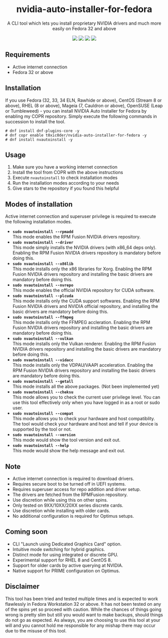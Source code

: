 <h1 align="center">nvidia-auto-installer-for-fedora</h1>
<p align="center">A CLI tool which lets you install proprietary NVIDIA drivers and much more easily on Fedora 32 and above</p>

<p align="center">
    <img src="https://img.shields.io/github/issues/t0xic0der/nvidia-auto-installer-for-fedora?style=flat-square&logo=appveyor&color=teal">
    <img src="https://img.shields.io/github/forks/t0xic0der/nvidia-auto-installer-for-fedora?style=flat-square&logo=appveyor&color=teal">
    <img src="https://img.shields.io/github/stars/t0xic0der/nvidia-auto-installer-for-fedora?style=flat-square&logo=appveyor&color=teal">
    <img src="https://img.shields.io/github/license/t0xic0der/nvidia-auto-installer-for-fedora?style=flat-square&logo=appveyor&color=teal">
</p>

## Requirements
* Active internet connection
* Fedora 32 or above

## Installation

If you use Fedora (32, 33, 34 ELN, Rawhide or above), CentOS (Stream 8 or above), RHEL (8 or above), Mageia (7, Cauldron or above), OpenSUSE (Leap or Tumbleweed) - you can install NVIDIA Auto Installer for Fedora by enabling my COPR repository. Simply execute the following commands in succession to install the tool.

```shell
# dnf install dnf-plugins-core -y
# dnf copr enable t0xic0der/nvidia-auto-installer-for-fedora -y
# dnf install nvautoinstall -y
```

## Usage
1. Make sure you have a working internet connection
2. Install the tool from COPR with the above instructions
3. Execute `nvautoinstall` to check installation modes
4. Run the installation modes according to your needs
5. Give stars to the repository if you found this helpful

## Modes of installation
Active internet connection and superuser privilege is required to execute the following installation modes.
- **`sudo nvautoinstall --rpmadd`**  
This mode enables the RPM Fusion NVIDIA drivers repository.
- **`sudo nvautoinstall --driver`**  
This mode simply installs the NVIDIA drivers (with x86_64 deps only). Enabling the RPM Fusion NVIDIA drivers repository is mandatory before doing this.
- **`sudo nvautoinstall --x86lib`**  
This mode installs only the x86 libraries for Xorg. Enabling the RPM Fusion NVIDIA drivers repository and installing the basic drivers are mandatory before doing this.
- **`sudo nvautoinstall --nvrepo`**  
This mode enables the official NVIDIA repository for CUDA software.
- **`sudo nvautoinstall --plcuda`**  
This mode installs only the CUDA support softwares. Enabling the RPM Fusion NVIDIA drivers and NVIDIA official repository, and installing the basic drivers are mandatory before doing this.
- **`sudo nvautoinstall --ffmpeg`**  
This mode installs only the FFMPEG accleration. Enabling the RPM Fusion NVIDIA drivers repository and installing the basic drivers are mandatory before doing this.
- **`sudo nvautoinstall --vulkan`**  
This mode installs only the Vulkan renderer. Enabling the RPM Fusion NVIDIA drivers repository and installing the basic drivers are mandatory before doing this.
- **`sudo nvautoinstall --vidacc`**  
This mode installs only the VDPAU/VAAPI acceleration. Enabling the RPM Fusion NVIDIA drivers repository and installing the basic drivers are mandatory before doing this.
- **`sudo nvautoinstall --getall`**  
This mode installs all the above packages. (Not been implemented yet)
- **`sudo nvautoinstall --cheksu`**  
This mode allows you to check the current user privilege level. You can use this tool effectively only when you have logged in as a root or sudo user.
- **`sudo nvautoinstall --compat`**  
This mode allows you to check your hardware and host compatiblity. The tool would check your hardware and host and tell if your device is supported by the tool or not.
- **`sudo nvautoinstall --version`**  
This mode would show the tool version and exit out.
- **`sudo nvautoinstall --help`**  
This mode would show the help message and exit out.

## Note
* Active internet connection is required to download drivers.
* Requires secure boot to be turned off in UEFI systems.
* Requires superuser access for repo addition and driver setup.
* The drivers are fetched from the RPMFusion repository.
* Use discretion while using this on other spins.
* Only tested on 9XX/10XX/20XX series discrete cards.
* Use discretion while installing with older cards.
* No additional configuration is required for Optimus setups.

## Coming soon
* CLI "Launch using Dedicated Graphics Card" option.
* Intuitive mode switching for hybrid graphics.
* Distinct mode for using integrated or discrete GPU.
* Experimental support for RHEL 8 and CentOS 8.
* Support for older cards by active querying at NVIDIA.
* Native support for PRIME configuration on Optimus.

## Disclaimer
This tool has been tried and tested multiple times and is expected to work flawlessly in Fedora Workstation 32 or above. It has not been tested on any of the spins yet so proceed with caution. While the chances of things going wrong is pretty slim but still you would want to make backups, should things do not go as expected. As always, you are choosing to use this tool at your will and you cannot hold me responsible for any mishap there may occur due to the misuse of this tool.
